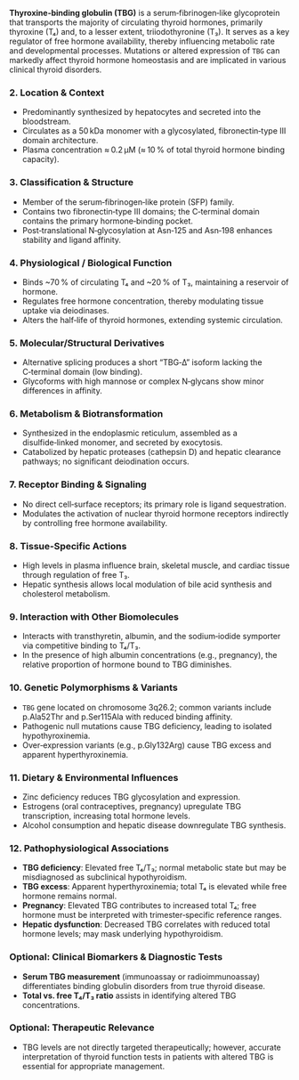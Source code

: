 **Thyroxine‑binding globulin (TBG)** is a serum‑fibrinogen‑like glycoprotein that transports the majority of circulating thyroid hormones, primarily thyroxine (T₄) and, to a lesser extent, triiodothyronine (T₃). It serves as a key regulator of free hormone availability, thereby influencing metabolic rate and developmental processes. Mutations or altered expression of `TBG` can markedly affect thyroid hormone homeostasis and are implicated in various clinical thyroid disorders.

### 2. Location & Context
- Predominantly synthesized by hepatocytes and secreted into the bloodstream.  
- Circulates as a 50 kDa monomer with a glycosylated, fibronectin‑type III domain architecture.  
- Plasma concentration ≈ 0.2 µM (≈ 10 % of total thyroid hormone binding capacity).

### 3. Classification & Structure
- Member of the serum‑fibrinogen‑like protein (SFP) family.  
- Contains two fibronectin‑type III domains; the C‑terminal domain contains the primary hormone‑binding pocket.  
- Post‑translational N‑glycosylation at Asn‑125 and Asn‑198 enhances stability and ligand affinity.

### 4. Physiological / Biological Function
- Binds ~70 % of circulating T₄ and ~20 % of T₃, maintaining a reservoir of hormone.  
- Regulates free hormone concentration, thereby modulating tissue uptake via deiodinases.  
- Alters the half‑life of thyroid hormones, extending systemic circulation.

### 5. Molecular/Structural Derivatives
- Alternative splicing produces a short “TBG‑Δ” isoform lacking the C‑terminal domain (low binding).  
- Glycoforms with high mannose or complex N‑glycans show minor differences in affinity.

### 6. Metabolism & Biotransformation
- Synthesized in the endoplasmic reticulum, assembled as a disulfide‑linked monomer, and secreted by exocytosis.  
- Catabolized by hepatic proteases (cathepsin D) and hepatic clearance pathways; no significant deiodination occurs.

### 7. Receptor Binding & Signaling
- No direct cell‑surface receptors; its primary role is ligand sequestration.  
- Modulates the activation of nuclear thyroid hormone receptors indirectly by controlling free hormone availability.

### 8. Tissue‑Specific Actions
- High levels in plasma influence brain, skeletal muscle, and cardiac tissue through regulation of free T₃.  
- Hepatic synthesis allows local modulation of bile acid synthesis and cholesterol metabolism.

### 9. Interaction with Other Biomolecules
- Interacts with transthyretin, albumin, and the sodium‑iodide symporter via competitive binding to T₄/T₃.  
- In the presence of high albumin concentrations (e.g., pregnancy), the relative proportion of hormone bound to TBG diminishes.

### 10. Genetic Polymorphisms & Variants
- `TBG` gene located on chromosome 3q26.2; common variants include p.Ala52Thr and p.Ser115Ala with reduced binding affinity.  
- Pathogenic null mutations cause TBG deficiency, leading to isolated hypothyroxinemia.  
- Over‑expression variants (e.g., p.Gly132Arg) cause TBG excess and apparent hyperthyroxinemia.

### 11. Dietary & Environmental Influences
- Zinc deficiency reduces TBG glycosylation and expression.  
- Estrogens (oral contraceptives, pregnancy) upregulate TBG transcription, increasing total hormone levels.  
- Alcohol consumption and hepatic disease downregulate TBG synthesis.

### 12. Pathophysiological Associations
- **TBG deficiency**: Elevated free T₄/T₃; normal metabolic state but may be misdiagnosed as subclinical hypothyroidism.  
- **TBG excess**: Apparent hyperthyroxinemia; total T₄ is elevated while free hormone remains normal.  
- **Pregnancy**: Elevated TBG contributes to increased total T₄; free hormone must be interpreted with trimester‑specific reference ranges.  
- **Hepatic dysfunction**: Decreased TBG correlates with reduced total hormone levels; may mask underlying hypothyroidism.

### Optional: Clinical Biomarkers & Diagnostic Tests
- **Serum TBG measurement** (immunoassay or radioimmunoassay) differentiates binding globulin disorders from true thyroid disease.  
- **Total vs. free T₄/T₃ ratio** assists in identifying altered TBG concentrations.

### Optional: Therapeutic Relevance
- TBG levels are not directly targeted therapeutically; however, accurate interpretation of thyroid function tests in patients with altered TBG is essential for appropriate management.
